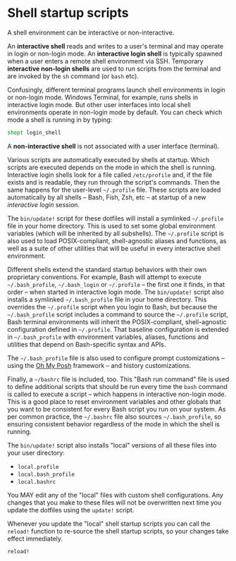 # Shell startup scripts

A shell environment can be interactive or non-interactive. 

An **interactive shell** reads and writes to a user's terminal and may operate in login or non-login mode. An **interactive login shell** is typically spawned when a user enters a remote shell environment via SSH. Temporary **interactive non-login shells** are used to run scripts from the terminal and are invoked by the `sh` command (or `bash` etc).

Confusingly, different terminal programs launch shell environments in login or non-login mode. Windows Terminal, for example, runs shells in interactive login mode. But other user interfaces into local shell environments operate in non-login mode by default. You can check which mode a shell is running in by typing:

```sh
shopt login_shell
```

A **non-interactive shell** is not associated with a user interface (terminal).

Various scripts are automatically executed by shells at startup. Which scripts are executed depends on the mode in which the shell is running. Interactive login shells look for a file called `/etc/profile` and, if the file exists and is readable, they run through the script's commands. Then the same happens for the user-level `~/.profile` file. These scripts are loaded automatically by all shells – Bash, Fish, Zsh, etc – at startup of a new _interactive login_ session.

The `bin/update!` script for these dotfiles will install a symlinked `~/.profile` file in your home directory. This is used to set some global environment variables (which will be inherited by all subshells). The `~/.profile` script is also used to load POSIX-compliant, shell-agnostic aliases and functions, as well as a suite of other utilities that will be useful in every interactive shell environment.

Different shells extend the standard startup behaviors with their own proprietary conventions. For example, Bash will attempt to execute `~/.bash_profile`, `~/.bash_login` or `~/.profile` – the first one it finds, in that order – when started in interactive login mode. The `bin/update!` script also installs a symlinked `~/.bash_profile` file in your home directory. This overrides the `~/.profile` script when you login to Bash, but because the `~/.bash_profile` script includes a command to source the `~/.profile` script, Bash terminal environments will inherit the POSIX-compliant, shell-agnostic configuration defined in `~/.profile`. That baseline configuration is extended in `~/.bash_profile` with environment variables, aliases, functions and utilities that depend on Bash-specific syntax and APIs. 

The `~/.bash_profile` file is also used to configure prompt customizations – using the [Oh My Posh](https://ohmyposh.dev/) framework – and history customizations.

Finally, a `~/bashrc` file is included, too. This "Bash run command" file is used to define additional scripts that should be run every time the `bash` command is called to execute a script – which happens in interactive non-login mode. This is a good place to reset environment variables and other globals that you want to be consistent for every Bash script you run on your system. As per common practice, the `~/.bashrc` file also sources `~/.bash_profile`, so ensuring consistent behavior regardless of the mode in which the shell is running.

The `bin/update!` script also installs "local" versions of all these files into your user directory:

- `local.profile`
- `local.bash_profile`
- `local.bashrc`

You MAY edit any of the "local" files with custom shell configurations. Any changes that you make to these files will not be overwritten next time you update the dotfiles using the `update!` script.

Whenever you update the "local" shell startup scripts you can call the `reload!` function to re-source the shell startup scripts, so your changes take effect immediately.

```sh
reload!
```
